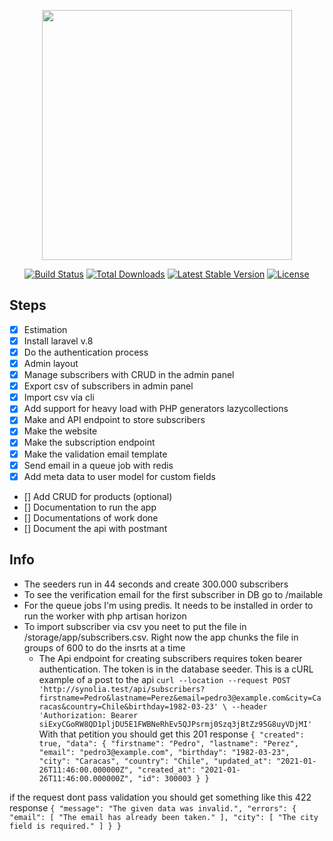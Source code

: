 <p align="center"><a href="https://laravel.com" target="_blank"><img src="https://raw.githubusercontent.com/laravel/art/master/logo-lockup/5%20SVG/2%20CMYK/1%20Full%20Color/laravel-logolockup-cmyk-red.svg" width="400"></a></p>

<p align="center">
<a href="https://travis-ci.org/laravel/framework"><img src="https://travis-ci.org/laravel/framework.svg" alt="Build Status"></a>
<a href="https://packagist.org/packages/laravel/framework"><img src="https://img.shields.io/packagist/dt/laravel/framework" alt="Total Downloads"></a>
<a href="https://packagist.org/packages/laravel/framework"><img src="https://img.shields.io/packagist/v/laravel/framework" alt="Latest Stable Version"></a>
<a href="https://packagist.org/packages/laravel/framework"><img src="https://img.shields.io/packagist/l/laravel/framework" alt="License"></a>
</p>

## Steps
- [x] Estimation 
- [x] Install laravel v.8
- [x] Do the authentication process
- [x] Admin layout
- [x] Manage subscribers with CRUD in the admin panel
- [x] Export csv of subscribers in admin panel
- [x] Import csv via cli
- [x] Add support for heavy load with PHP generators lazycollections
- [x] Make and API endpoint to store subscribers
- [x] Make the website 
- [x] Make the subscription endpoint
- [x] Make the validation email template
- [x] Send email in a queue job with redis
- [x] Add meta data to user model for custom fields 
- [] Add CRUD for products (optional)
- [] Documentation to run the app
- [] Documentations of work done
- [] Document the api with postmant

## Info
- The seeders run in 44 seconds and create 300.000 subscribers
- To see the verification email for the first subscriber in DB go to /mailable
- For the queue jobs I'm using predis. It needs to be installed in order to run the worker with php artisan horizon
- To import subscriber via csv you neet to put the file in /storage/app/subscribers.csv. Right now the app chunks the file in groups of 600 to do the insrts at a time
    - The Api endpoint for creating subscribers requires token bearer authentication. The token is in the database seeder.
This is a cURL example of a post to the api
`curl --location --request POST 'http://synolia.test/api/subscribers?firstname=Pedro&lastname=Perez&email=pedro3@example.com&city=Caracas&country=Chile&birthday=1982-03-23' \
--header 'Authorization: Bearer siExyCGoRW8QD1pljDU5E1FWBNeRhEv5QJPsrmj0Szq3jBtZz95G8uyVDjMI'`
With that petition you should get this 201 response 
`{
    "created": true,
    "data": {
        "firstname": "Pedro",
        "lastname": "Perez",
        "email": "pedro3@example.com",
        "birthday": "1982-03-23",
        "city": "Caracas",
        "country": "Chile",
        "updated_at": "2021-01-26T11:46:00.000000Z",
        "created_at": "2021-01-26T11:46:00.000000Z",
        "id": 300003
    }
}`

if the request dont pass validation you should get something like this 422 response
`{
    "message": "The given data was invalid.",
    "errors": {
        "email": [
            "The email has already been taken."
        ],
        "city": [
            "The city field is required."
        ]
    }
}`
